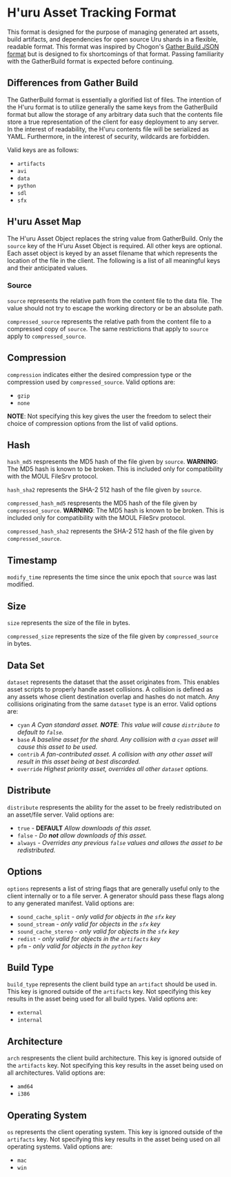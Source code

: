 # H'uru Asset Tracking Format
This format is designed for the purpose of managing generated art assets, build artifacts, and dependencies for open source Uru shards in a flexible, readable format. This format was inspired by Chogon's [Gather Build JSON format](https://mystonline.com/forums/viewtopic.php?f=92&t=27719) but is designed to fix shortcomings of that format. Passing familiarity with the GatherBuild format is expected before continuing.

## Differences from Gather Build
The GatherBuild format is essentially a glorified list of files. The intention of the H'uru format is to utilize generally the same keys from the GatherBuild format but allow the storage of any arbitrary data such that the contents file store a true representation of the client for easy deployment to any server. In the interest of readability, the H'uru contents file will be serialized as YAML. Furthermore, in the interest of security, wildcards are forbidden.

Valid keys are as follows:
- `artifacts`
- `avi`
- `data`
- `python`
- `sdl`
- `sfx`

## H'uru Asset Map
The H'uru Asset Object replaces the string value from GatherBuild. Only the `source` key of the H'uru Asset Object is required. All other keys are optional. Each asset object is keyed by an asset filename that which represents the location of the file in the client. The following is a list of all meaningful keys and their anticipated values.

### Source
`source` represents the relative path from the content file to the data file. The value should not try to escape the working directory or be an absolute path.

`compressed_source` represents the relative path from the content file to a compressed copy of `source`. The same restrictions that apply to `source` apply to `compressed_source`.

## Compression
`compression` indicates either the desired compression type or the compression used by `compressed_source`. Valid options are:
- `gzip`
- `none`

**NOTE**: Not specifying this key gives the user the freedom to select their choice of compression options from the list of valid options.

## Hash
`hash_md5` respresents the MD5 hash of the file given by `source`. **WARNING**: The MD5 hash is known to be broken. This is included only for compatibility with the MOUL FileSrv protocol.

`hash_sha2` represents the SHA-2 512 hash of the file given by `source`.

`compressed_hash_md5` respresents the MD5 hash of the file given by `compressed_source`. **WARNING**: The MD5 hash is known to be broken. This is included only for compatibility with the MOUL FileSrv protocol.

`compressed_hash_sha2` represents the SHA-2 512 hash of the file given by `compressed_source`.

## Timestamp
`modify_time` represents the time since the unix epoch that `source` was last modified.

## Size
`size` represents the size of the file in bytes.

`compressed_size` represents the size of the file given by `compressed_source` in bytes.

## Data Set
`dataset` represents the dataset that the asset originates from. This enables asset scripts to properly handle asset collisions. A collision is defined as any assets whose client destination overlap and hashes do not match. Any collisions originating from the same `dataset` type is an error. Valid options are:
- `cyan` *A Cyan standard asset. **NOTE**: This value will cause `distribute` to default to `false`.*
- `base` *A baseline asset for the shard. Any collision with a `cyan` asset will cause this asset to be used.*
- `contrib` *A fan-contributed asset. A collision with any other asset will result in this asset being at best discarded.*
- `override` *Highest priority asset, overrides all other `dataset` options.*

## Distribute
`distribute` respresents the ability for the asset to be freely redistributed on an asset/file server. Valid options are:
- `true` - **DEFAULT** *Allow downloads of this asset.*
- `false` - *Do ***not*** allow downloads of this asset.*
- `always` - *Overrides any previous `false` values and allows the asset to be redistributed.*

## Options
`options` represents a list of string flags that are generally useful only to the client internally or to a file server. A generator should pass these flags along to any generated manifest. Valid options are:
- `sound_cache_split` - *only valid for objects in the `sfx` key*
- `sound_stream` - *only valid for objects in the `sfx` key*
- `sound_cache_stereo` - *only valid for objects in the `sfx` key*
- `redist` - *only valid for objects in the `artifacts` key*
- `pfm` - *only valid for objects in the `python` key*

## Build Type
`build_type` represents the client build type an `artifact` should be used in. This key is ignored outside of the `artifacts` key. Not specifying this key results in the asset being used for all build types. Valid options are:
- `external`
- `internal`

## Architecture
`arch` respresents the client build architecture. This key is ignored outside of the `artifacts` key. Not specifying this key results in the asset being used on all architectures. Valid options are:
- `amd64`
- `i386`

## Operating System
`os` represents the client operating system. This key is ignored outside of the `artifacts` key. Not specifying this key results in the asset being used on all operating systems. Valid options are:
- `mac`
- `win`
